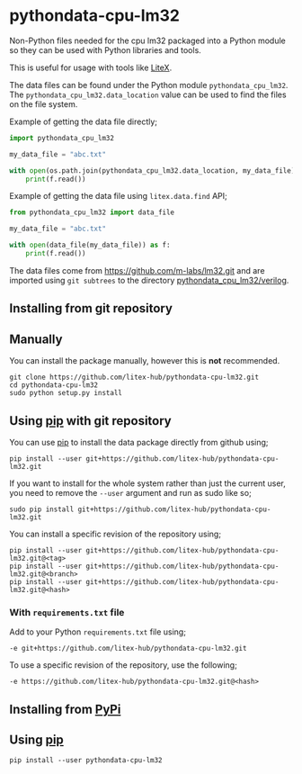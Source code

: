 # pythondata-cpu-lm32

Non-Python  files needed for the cpu lm32 packaged
into a Python module so they can be used with Python libraries and tools.

This is useful for usage with tools like
[LiteX](https://github.com/enjoy-digital/litex.git).

The data files can be found under the Python module `pythondata_cpu_lm32`. The
`pythondata_cpu_lm32.data_location` value can be used to find the files on the file
system.

Example of getting the data file directly;
```python
import pythondata_cpu_lm32

my_data_file = "abc.txt"

with open(os.path.join(pythondata_cpu_lm32.data_location, my_data_file)) as f:
    print(f.read())
```

Example of getting the data file using `litex.data.find` API;
```python
from pythondata_cpu_lm32 import data_file

my_data_file = "abc.txt"

with open(data_file(my_data_file)) as f:
    print(f.read())
```


The data files come from https://github.com/m-labs/lm32.git
and are imported using `git subtrees` to the directory
[pythondata_cpu_lm32/verilog](pythondata_cpu_lm32/verilog).



## Installing from git repository

## Manually

You can install the package manually, however this is **not** recommended.

```
git clone https://github.com/litex-hub/pythondata-cpu-lm32.git
cd pythondata-cpu-lm32
sudo python setup.py install
```

## Using [pip](https://pip.pypa.io/) with git repository

You can use [pip](https://pip.pypa.io/) to install the data package directly
from github using;

```
pip install --user git+https://github.com/litex-hub/pythondata-cpu-lm32.git
```

If you want to install for the whole system rather than just the current user,
you need to remove the `--user` argument and run as sudo like so;

```
sudo pip install git+https://github.com/litex-hub/pythondata-cpu-lm32.git
```

You can install a specific revision of the repository using;
```
pip install --user git+https://github.com/litex-hub/pythondata-cpu-lm32.git@<tag>
pip install --user git+https://github.com/litex-hub/pythondata-cpu-lm32.git@<branch>
pip install --user git+https://github.com/litex-hub/pythondata-cpu-lm32.git@<hash>
```

### With `requirements.txt` file

Add to your Python `requirements.txt` file using;
```
-e git+https://github.com/litex-hub/pythondata-cpu-lm32.git
```

To use a specific revision of the repository, use the following;
```
-e https://github.com/litex-hub/pythondata-cpu-lm32.git@<hash>
```

## Installing from [PyPi](https://pypi.org/project/pythondata-cpu-lm32/)

## Using [pip](https://pip.pypa.io/)

```
pip install --user pythondata-cpu-lm32
```
